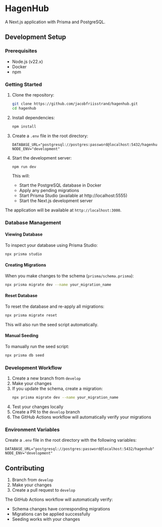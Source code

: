 # HagenHub

A Next.js application with Prisma and PostgreSQL.

## Development Setup

### Prerequisites

- Node.js (v22.x)
- Docker
- npm

### Getting Started

1. Clone the repository:

   ```bash
   git clone https://github.com/jacobfriisstrand/hagenhub.git
   cd hagenhub
   ```

2. Install dependencies:

   ```bash
   npm install
   ```

3. Create a `.env` file in the root directory:

   ```env
   DATABASE_URL="postgresql://postgres:password@localhost:5432/hagenhub"
   NODE_ENV="development"
   ```

4. Start the development server:

   ```bash
   npm run dev
   ```

   This will:

   - Start the PostgreSQL database in Docker
   - Apply any pending migrations
   - Start Prisma Studio (available at http://localhost:5555)
   - Start the Next.js development server

The application will be available at `http://localhost:3000`.

### Database Management

#### Viewing Database

To inspect your database using Prisma Studio:

```bash
npx prisma studio
```

#### Creating Migrations

When you make changes to the schema (`prisma/schema.prisma`):

```bash
npx prisma migrate dev --name your_migration_name
```

#### Reset Database

To reset the database and re-apply all migrations:

```bash
npx prisma migrate reset
```

This will also run the seed script automatically.

#### Manual Seeding

To manually run the seed script:

```bash
npx prisma db seed
```

### Development Workflow

1. Create a new branch from `develop`
2. Make your changes
3. If you update the schema, create a migration:
   ```bash
   npx prisma migrate dev --name your_migration_name
   ```
4. Test your changes locally
5. Create a PR to the `develop` branch
6. The GitHub Actions workflow will automatically verify your migrations

### Environment Variables

Create a `.env` file in the root directory with the following variables:

```env
DATABASE_URL="postgresql://postgres:password@localhost:5432/hagenhub"
NODE_ENV="development"
```

## Contributing

1. Branch from `develop`
2. Make your changes
3. Create a pull request to `develop`

The GitHub Actions workflow will automatically verify:

- Schema changes have corresponding migrations
- Migrations can be applied successfully
- Seeding works with your changes
